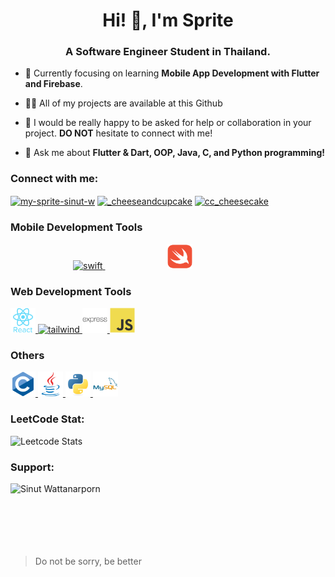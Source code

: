 <h1 align="center">Hi! 👋, I'm Sprite</h1>
<h3 align="center">A Software Engineer Student in Thailand.</h3>

- 🌱 Currently focusing on learning **Mobile App Development with Flutter and Firebase**.

- 👨‍💻 All of my projects are available at this Github

- 👯 I would be really happy to be asked for help or collaboration in your project. **DO NOT** hesitate to connect with me!

- 💬 Ask me about **Flutter & Dart, OOP, Java, C, and Python programming!**

<!-- - 📫 Experienced and worked with backend technologies like Flask, ASP.NET Core, and Express, web development frameworks like React, and tools for Data analysis such as Pandas, and Matplotlib with Python.  
 -->
 
 
<h3 align="left">Connect with me:</h3>
<p align="left">
  <a href="https://linkedin.com/in/my-sprite-sinut-w" target="blank"><img align="center"
      src="https://raw.githubusercontent.com/rahuldkjain/github-profile-readme-generator/master/src/images/icons/Social/linked-in-alt.svg"
      alt="my-sprite-sinut-w" height="30" width="40" /></a>
  <a href="https://instagram.com/_cheeseandcupcake" target="blank"><img align="center"
      src="https://raw.githubusercontent.com/rahuldkjain/github-profile-readme-generator/master/src/images/icons/Social/instagram.svg"
      alt="_cheeseandcupcake" height="30" width="40" /></a>
  <a href="https://www.leetcode.com/cc_cheesecake" target="blank"><img align="center"
      src="https://raw.githubusercontent.com/rahuldkjain/github-profile-readme-generator/master/src/images/icons/Social/leet-code.svg"
      alt="cc_cheesecake" height="30" width="40" /></a>
</p>

<h3 align="left">Mobile Development Tools</h3>
<p align="left">

  <a href="https://flutter.dev" target="_blank" rel="noreferrer" style="margin-left: 100px">
    <img src="https://user-images.githubusercontent.com/51419598/152648731-567997ec-ac1c-4a9c-a816-a1fb1882abbe.png"
      alt="swift" width="40" height="40" />
  </a>


  <a href="https://developer.apple.com/swift/" target="_blank" rel="noreferrer" style="margin-left: 100px">
    <img src="https://raw.githubusercontent.com/devicons/devicon/master/icons/swift/swift-original.svg" alt="swift"
      width="40" height="40" />
  </a>


</p>

<h3 align="left">Web Development Tools</h3>
<p align="left">
  <a href="https://reactjs.org/" target="_blank" rel="noreferrer">
    <img src="https://raw.githubusercontent.com/devicons/devicon/master/icons/react/react-original-wordmark.svg"
      alt="react" width="40" height="40" />
  </a>

  <a href="https://tailwindcss.com/" target="_blank" rel="noreferrer">
    <img src="https://www.vectorlogo.zone/logos/tailwindcss/tailwindcss-icon.svg" alt="tailwind" width="40"
      height="40" />
  </a>


  <a href="https://expressjs.com" target="_blank" rel="noreferrer">
    <img src="https://raw.githubusercontent.com/devicons/devicon/master/icons/express/express-original-wordmark.svg"
      alt="express" width="40" height="40" />
  </a>
  
  <a href="https://developer.mozilla.org/en-US/docs/Web/JavaScript" target="_blank" rel="noreferrer">
    <img src="https://raw.githubusercontent.com/devicons/devicon/master/icons/javascript/javascript-original.svg"
      alt="javascript" width="40" height="40" />
  </a>
</p>


<h3 align="left">Others</h3>
<p align="left">
  <a href="https://www.cprogramming.com/" target="_blank" rel="noreferrer">
    <img src="https://raw.githubusercontent.com/devicons/devicon/master/icons/c/c-original.svg" alt="c" width="40"
      height="40" />
  </a>
  <a href="https://www.java.com" target="_blank" rel="noreferrer">
    <img src="https://raw.githubusercontent.com/devicons/devicon/master/icons/java/java-original.svg" alt="java"
      width="40" height="40" />
  </a>
  <a href="https://www.python.org" target="_blank" rel="noreferrer">
    <img src="https://raw.githubusercontent.com/devicons/devicon/master/icons/python/python-original.svg" alt="python"
      width="40" height="40" />
  </a>
  <a href="https://www.mysql.com/" target="_blank" rel="noreferrer">
    <img src="https://raw.githubusercontent.com/devicons/devicon/master/icons/mysql/mysql-original-wordmark.svg"
      alt="mysql" width="40" height="40" />
  </a>

</p>

<h3 align="left">LeetCode Stat:</h3>
<p align="left">

  ![Leetcode Stats](https://leetcard.jacoblin.cool/CC_CheeseCake?theme=unicorn)


</p>


<h3 align="left">Support:</h3>
<p><a href="https://www.buymeacoffee.com/Sinut Wattanarporn"> <img align="left"
      src="https://cdn.buymeacoffee.com/buttons/v2/default-yellow.png" height="50" width="210"
      alt="Sinut Wattanarporn" /></a></p><br><br>

</br>
</br>
</br>
</br>
<blockquote>Do not be sorry, be better</blockquote>

<!--
**Blue-Cheesecake/Blue-Cheesecake** is a ✨ _special_ ✨ repository because its `README.md` (this file) appears on your GitHub profile.

Here are some ideas to get you started:

- 🔭 I’m currently working on ...
- 🌱 I’m currently learning ...
- 👯 I’m looking to collaborate on ...
- 🤔 I’m looking for help with ...
- 💬 Ask me about ...
- 📫 How to reach me: ...
- 😄 Pronouns: ...
- ⚡ Fun fact: ...
-->
